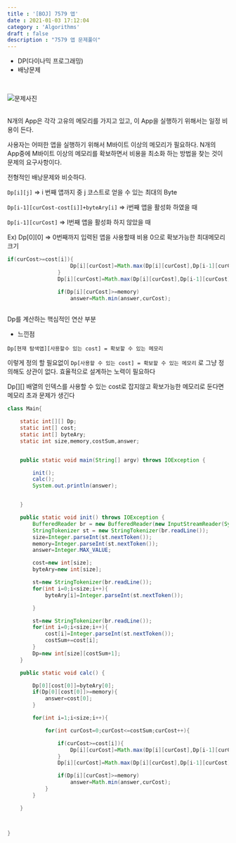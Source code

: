 ```yaml
---
title : '[BOJ] 7579 앱'
date : 2021-01-03 17:12:04
category : 'Algorithms'
draft : false
description : "7579 앱 문제풀이"
---
```


* DP(다이나믹 프로그래밍)
* 배낭문제

<br/>

![문제사진](https://user-images.githubusercontent.com/57346393/104424447-c0b47380-55c2-11eb-9c9e-b4c01e9c83e9.png)

<br/>
N개의 App은 각각 고유의 메모리를 가지고 있고, 이 App을 실행하기 위해서는 일정 비용이 든다. 

사용자는 어떠한 앱을 실행하기 위해서 M바이트 이상의 메모리가 필요하다.
N개의 App중에 M바이트 이상의 메모리를 확보하면서 비용을 최소화 하는 방법을 찾는 것이 문제의 요구사항이다.

전형적인 배낭문제와 비슷하다.

`Dp[i][j]`
=> i 번째 앱까지 중 j 코스트로 얻을 수 있는 최대의 Byte 

`Dp[i-1][curCost-cost[i]]+byteAry[i]` 
=> i번째 앱을 활성화 하였을 때

`Dp[i-1][curCost]` => I번째 앱을 활성화 하지 않았을 때

Ex) Dp[0][0] => 0번째까지 입력된 앱을 사용할때 비용 0으로 확보가능한 최대메모리 크기

```java
if(curCost>=cost[i]){
                    Dp[i][curCost]=Math.max(Dp[i][curCost],Dp[i-1][curCost-cost[i]]+byteAry[i]);
                }
                Dp[i][curCost]=Math.max(Dp[i][curCost],Dp[i-1][curCost]);

                if(Dp[i][curCost]>=memory)
                    answer=Math.min(answer,curCost);
            
```
Dp를 계산하는 핵심적인 연산 부분
<br/>

* 느낀점

`Dp[현재 탐색앱][사용할수 있는 cost] = 확보할 수 있는 메모리`

이렇게 정의 할 필요없이 `Dp[사용할 수 있는 cost] = 확보할 수 있는 메모리` 로 그냥 정의해도 상관이 없다. 효율적으로 설계하는 노력이 필요하다

Dp[][] 배열의 인덱스를 사용할 수 있는 cost로 잡지않고 확보가능한 메모리로 둔다면 메모리 초과 문제가 생긴다



```java
class Main{

    static int[][] Dp;
    static int[] cost;
    static int[] byteAry;
    static int size,memory,costSum,answer;


    public static void main(String[] argv) throws IOException {

        init();
        calc();
        System.out.println(answer);


    }

    public static void init() throws IOException {
        BufferedReader br = new BufferedReader(new InputStreamReader(System.in));
        StringTokenizer st = new StringTokenizer(br.readLine());
        size=Integer.parseInt(st.nextToken());
        memory=Integer.parseInt(st.nextToken());
        answer=Integer.MAX_VALUE;

        cost=new int[size];
        byteAry=new int[size];

        st=new StringTokenizer(br.readLine());
        for(int i=0;i<size;i++){
            byteAry[i]=Integer.parseInt(st.nextToken());

        }

        st=new StringTokenizer(br.readLine());
        for(int i=0;i<size;i++){
            cost[i]=Integer.parseInt(st.nextToken());
            costSum+=cost[i];
        }
        Dp=new int[size][costSum+1];
    }

    public static void calc() {

        Dp[0][cost[0]]=byteAry[0];
        if(Dp[0][cost[0]]>=memory){
            answer=cost[0];
        }

        for(int i=1;i<size;i++){

            for(int curCost=0;curCost<=costSum;curCost++){

                if(curCost>=cost[i]){
                    Dp[i][curCost]=Math.max(Dp[i][curCost],Dp[i-1][curCost-cost[i]]+byteAry[i]);
                }
                Dp[i][curCost]=Math.max(Dp[i][curCost],Dp[i-1][curCost]);

                if(Dp[i][curCost]>=memory)
                    answer=Math.min(answer,curCost);
            }
        }

    }



}

```